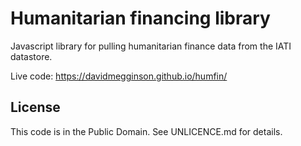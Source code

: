 Humanitarian financing library
==============================

Javascript library for pulling humanitarian finance data from the IATI datastore.

Live code: https://davidmegginson.github.io/humfin/

## License

This code is in the Public Domain. See UNLICENCE.md for details.
